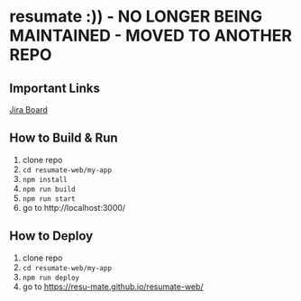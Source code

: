 # resumate :)) - NO LONGER BEING MAINTAINED - MOVED TO ANOTHER REPO

## Important Links
[Jira Board](https://resumate.atlassian.net/jira/software/projects/FR/boards/1)

## How to Build & Run
1. clone repo
2. `cd resumate-web/my-app`
3. `npm install`
4. `npm run build`
5. `npm run start`
6. go to http://localhost:3000/ 

## How to Deploy
1. clone repo
2. `cd resumate-web/my-app`
3. `npm run deploy`
4. go to https://resu-mate.github.io/resumate-web/ 
